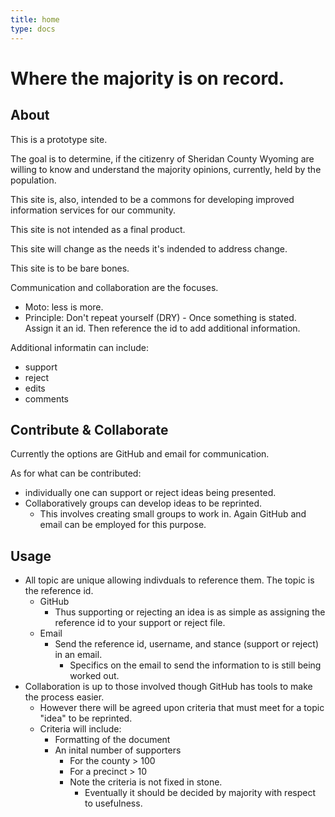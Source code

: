 ```yaml
---
title: home
type: docs
---
```


# Where the majority is on record.

## About
This is a prototype site.

The goal is to determine, if the 
citizenry of Sheridan County Wyoming
are willing to know and understand
the majority opinions, currently,
held by the population.

This site is, also, intended to
be a commons for developing improved
information services for our community.

This site is not intended as a final
product.

This site will change as the needs it's 
indended to address change.

This site is to be bare bones. 

Communication and collaboration are the focuses.
* Moto: less is more.
* Principle: Don't repeat yourself (DRY) - 
Once something is stated. 
Assign it an id. 
Then reference the id to add additional information.

Additional informatin can include:
* support
* reject
* edits
* comments

## Contribute & Collaborate
Currently the options are GitHub and email for communication.

As for what can be contributed:
* individually one can support or reject ideas being presented.
* Collaboratively groups can develop ideas to be reprinted.
  * This involves creating small groups to work in. 
Again GitHub and email can be employed for this purpose.


## Usage
* All topic are unique allowing indivduals to reference them. The topic is the reference id. 
  * GitHub
    * Thus supporting or rejecting an idea is as simple as assigning the reference 
id to your support or reject file.
  * Email
    * Send the reference id, username, and stance (support or reject) in an email. 
      * Specifics on the email to send the information to is still being worked out.
* Collaboration is up to those involved though GitHub has tools to make the 
process easier. 
  * However there will be agreed upon criteria that must meet for 
a topic "idea" to be reprinted.
  * Criteria will include:
    * Formatting of the document
    * An inital number of supporters
      * For the county > 100
      * For a precinct > 10
      * Note the criteria is not fixed in stone. 
        * Eventually it should be decided by majority with respect to usefulness.




